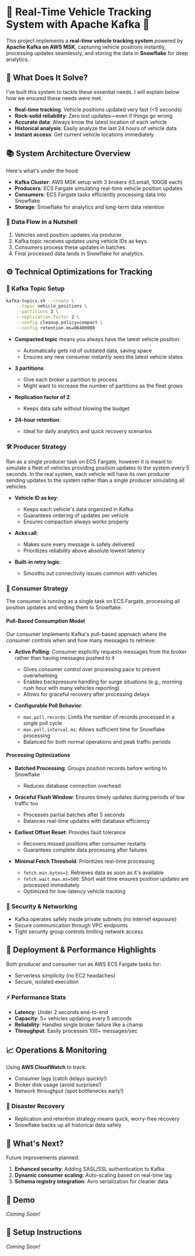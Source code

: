 # 🚗 Real-Time Vehicle Tracking System with Apache Kafka 🚀

This project implements a **real-time vehicle tracking system** powered by **Apache Kafka on AWS MSK**, capturing vehicle positions instantly, processing updates seamlessly, and storing the data in **Snowflake** for deep analytics.

## 📌 What Does It Solve?

I've built this system to tackle these essential needs. I will explain below how we ensured these needs were met.

- **Real-time tracking**: Vehicle positions updated very fast (<5 seconds)
- **Rock-solid reliability**: Zero lost updates—even if things go wrong
- **Accurate data**: Always know the latest location of each vehicle
- **Historical analysis**: Easily analyze the last 24 hours of vehicle data
- **Instant access**: Get current vehicle locations immediately

## 📚 System Architecture Overview

Here's what's under the hood:

- **Kafka Cluster**: AWS MSK setup with 3 brokers (t3.small, 100GB each)
- **Producers**: ECS Fargate simulating real-time vehicle position updates
- **Consumers**: ECS Fargate tasks efficiently processing data into Snowflake
- **Storage**: Snowflake for analytics and long-term data retention

### 🔄 Data Flow in a Nutshell

1. Vehicles send position updates via producer.
2. Kafka topic receives updates using vehicle IDs as keys.
3. Consumers process these updates in batches.
4. Final processed data lands in Snowflake for analytics.

## ⚙️ Technical Optimizations for Tracking

### 📁 Kafka Topic Setup

```bash
kafka-topics.sh --create \
    --topic vehicle_positions \
    --partitions 3 \
    --replication-factor 2 \
    --config cleanup.policy=compact \
    --config retention.ms=86400000
```

- **Compacted topic** means you always have the latest vehicle position:

  - Automatically gets rid of outdated data, saving space
  - Ensures any new consumer instantly sees the latest vehicle states

- **3 partitions**:

  - Give each broker a partition to process
  - Might want to increase the number of partitions as the fleet grows

- **Replication factor of 2**:

  - Keeps data safe without blowing the budget

- **24-hour retention**:
  - Ideal for daily analytics and quick recovery scenarios

### 🛠 Producer Strategy

Ran as a single producer task on ECS Fargate, however it is meant to simulate a fleet of vehicles providing position updates to the system every 5 seconds. In the real system, each vehicle will have its own producer sending updates to the system rather than a single producer simulating all vehicles.

- **Vehicle ID as key**:

  - Keeps each vehicle's data organized in Kafka
  - Guarantees ordering of updates per vehicle
  - Ensures compaction always works properly

- **Acks=all**:

  - Makes sure every message is safely delivered
  - Prioritizes reliability above absolute lowest latency

- **Built-in retry logic**:
  - Smooths out connectivity issues common with vehicles

### 🎯 Consumer Strategy

The consumer is running as a single task on ECS Fargate, processing all position updates and writing them to Snowflake.

#### Pull-Based Consumption Model

Our consumer implements Kafka's pull-based approach where the consumer controls when and how many messages to retrieve:

- **Active Polling**: Consumer explicitly requests messages from the broker rather than having messages pushed to it

  - Gives consumer control over processing pace to prevent overwhelming
  - Enables backpressure handling for surge situations (e.g., morning rush hour with many vehicles reporting)
  - Allows for graceful recovery after processing delays

- **Configurable Poll Behavior**:
  - `max.poll.records`: Limits the number of records processed in a single poll cycle
  - `max.poll.interval.ms`: Allows sufficient time for Snowflake processing
  - Balanced for both normal operations and peak traffic periods

#### Processing Optimizations

- **Batched Processing**: Groups position records before writing to Snowflake

  - Reduces database connection overhead

- **Graceful Flush Window**: Ensures timely updates during periods of low traffic too

  - Processes partial batches after 5 seconds
  - Balances real-time updates with database efficiency

- **Earliest Offset Reset**: Provides fault tolerance

  - Recovers missed positions after consumer restarts
  - Guarantees complete data processing after failures

- **Minimal Fetch Threshold**: Prioritizes real-time processing
  - `fetch.min.bytes=1`: Retrieves data as soon as it's available
  - `fetch.wait.max.ms=500`: Short wait time ensures position updates are processed immediately
  - Optimized for low-latency vehicle tracking

### 🔐 Security & Networking

- Kafka operates safely inside private subnets (no internet exposure)
- Secure communication through VPC endpoints
- Tight security group controls limiting network access

## 🌟 Deployment & Performance Highlights

Both producer and consumer run as AWS ECS Fargate tasks for:

- Serverless simplicity (no EC2 headaches)
- Secure, isolated execution

### ⚡ Performance Stats

- **Latency**: Under 2 seconds end-to-end
- **Capacity**: 5+ vehicles updating every 5 seconds
- **Reliability**: Handles single broker failure like a champ
- **Throughput**: Easily processes 100+ messages/sec

## 📈 Operations & Monitoring

Using **AWS CloudWatch** to track:

- Consumer lags (catch delays quickly!)
- Broker disk usage (avoid surprises!)
- Network throughput (spot bottlenecks early!)

### 🔄 Disaster Recovery

- Replication and retention strategy means quick, worry-free recovery
- Snowflake backs up all historical data safely

## 🚧 What's Next?

Future improvements planned:

1. **Enhanced security**: Adding SASL/SSL authentication to Kafka
2. **Dynamic consumer scaling**: Auto-scaling based on real-time lag
3. **Schema registry integration**: Avro serialization for cleaner data

## 🎥 Demo

_Coming Soon!_

## 📖 Setup Instructions

_Coming Soon!_
